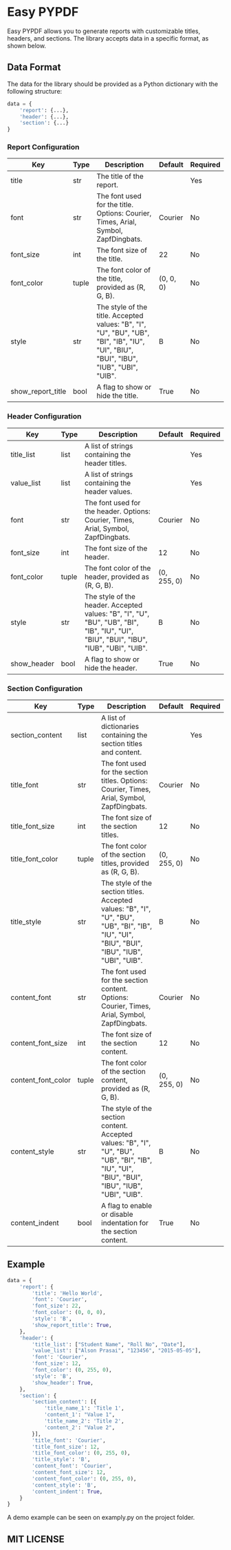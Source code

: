 # Easy PYPDF

Easy PYPDF allows you to generate reports with customizable titles, headers, and sections. The library accepts data in a specific format, as shown below.

## Data Format

The data for the library should be provided as a Python dictionary with the following structure:

```python
data = {
    'report': {...},
    'header': {...},
    'section': {...}
}
```

### Report Configuration

| Key               | Type  | Description                                                                                                                                 | Default | Required |
|-------------------|-------|---------------------------------------------------------------------------------------------------------------------------------------------|---------|----------|
| title             | str   | The title of the report.                                                                                                                    |         | Yes      |
| font              | str   | The font used for the title. Options: Courier, Times, Arial, Symbol, ZapfDingbats.                                                          | Courier | No       |
| font_size         | int   | The font size of the title.                                                                                                                 | 22      | No       |
| font_color        | tuple | The font color of the title, provided as (R, G, B).                                                                                         | (0, 0, 0) | No       |
| style             | str   | The style of the title. Accepted values: "B", "I", "U", "BU", "UB", "BI", "IB", "IU", "UI", "BIU", "BUI", "IBU", "IUB", "UBI", "UIB". | B       | No       |
| show_report_title | bool  | A flag to show or hide the title.                                                                                                           | True    | No       |

### Header Configuration

| Key          | Type  | Description                                                                                                                        | Default      | Required |
|--------------|-------|------------------------------------------------------------------------------------------------------------------------------------|--------------|----------|
| title_list   | list  | A list of strings containing the header titles.                                                                                    |              | Yes      |
| value_list   | list  | A list of strings containing the header values.                                                                                    |              | Yes      |
| font         | str   | The font used for the header. Options: Courier, Times, Arial, Symbol, ZapfDingbats.                                               | Courier      | No       |
| font_size    | int   | The font size of the header.                                                                                                       | 12           | No       |
| font_color   | tuple | The font color of the header, provided as (R, G, B).                                                                               | (0, 255, 0)  | No       |
| style        | str   | The style of the header. Accepted values: "B", "I", "U", "BU", "UB", "BI", "IB", "IU", "UI", "BIU", "BUI", "IBU", "IUB", "UBI", "UIB". | B            | No       |
| show_header  | bool  | A flag to show or hide the header.                                                                                                 | True         | No       |

### Section Configuration

| Key              | Type  | Description                                                                                                                        | Default      | Required |
|------------------|-------|------------------------------------------------------------------------------------------------------------------------------------|--------------|----------|
| section_content  | list  | A list of dictionaries containing the section titles and content.                                                                  |              | Yes      |
| title_font       | str   | The font used for the section titles. Options: Courier, Times, Arial, Symbol, ZapfDingbats.                                       | Courier      | No       |
| title_font_size  | int   | The font size of the section titles.                                                                                               | 12           | No       |
| title_font_color | tuple | The font color of the section titles, provided as (R, G, B).                                                                       | (0, 255, 0)  | No       |
| title_style      | str   | The style of the section titles. Accepted values: "B", "I", "U", "BU", "UB", "BI", "IB", "IU", "UI", "BIU", "BUI", "IBU", "IUB", "UBI", "UIB". | B            | No       |
| content_font     | str   | The font used for the section content. Options: Courier, Times, Arial, Symbol, ZapfDingbats.                                       | Courier      | No       |
| content_font_size | int   | The font size of the section content.                                                                                              | 12           | No       |
| content_font_color | tuple | The font color of the section content, provided as (R, G, B).                                                                      | (0, 255, 0)  | No       |
| content_style    | str   | The style of the section content. Accepted values: "B", "I", "U", "BU", "UB", "BI", "IB", "IU", "UI", "BIU", "BUI", "IBU", "IUB", "UBI", "UIB". | B            | No       |
| content_indent   | bool  | A flag to enable or disable indentation for the section content.                                                                   | True         | No       |

## Example

```python
data = {
    'report': {
        'title': 'Hello World',
        'font': 'Courier',
        'font_size': 22,
        'font_color': (0, 0, 0),
        'style': 'B',
        'show_report_title': True,
    },
    'header': {
        'title_list': ["Student Name", "Roll No", "Date"],
        'value_list': ["Alson Prasai", "123456", "2015-05-05"],
        'font': 'Courier',
        'font_size': 12,
        'font_color': (0, 255, 0),
        'style': 'B',
        'show_header': True,
    },
    'section': {
        'section_content': [{
            'title_name_1': 'Title 1',
            'content_1': "Value 1",
            'title_name_2': 'Title 2',
            'content_2': "Value 2",
        }],
        'title_font': 'Courier',
        'title_font_size': 12,
        'title_font_color': (0, 255, 0),
        'title_style': 'B',
        'content_font': 'Courier',
        'content_font_size': 12,
        'content_font_color': (0, 255, 0),
        'content_style': 'B',
        'content_indent': True,
    }
}
```

A demo example can be seen on examply.py on the project folder.

## MIT LICENSE
